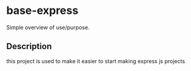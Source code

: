 # base-express

Simple overview of use/purpose.

## Description

this project is used to make it easier to start making express js projects
